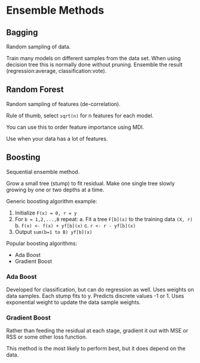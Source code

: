 # Ensemble Methods

## Bagging

Random sampling of data.

Train many models on different samples from the data set. When using decision
tree this is normally done without pruning. Ensemble the result
(regression:average, classification:vote).

## Random Forest

Random sampling of features (de-correlation).

Rule of thumb, select `sqrt(n)` for n features for each model.

You can use this to order feature importance using MDI.

Use when your data has a lot of features.

## Boosting

Sequential ensemble method.

Grow a small tree (stump) to fit residual. Make one single tree slowly growing
by one or two depths at a time.

Generic boosting algorithm example:

1. Initialize `F(x) = 0, r = y`
2. For `b = 1,2,...,B` repeat:
    a. Fit a tree `F[b](x)` to the training data `(X, r)`
    b. `f(x) <- f(x) + yf[b](x)`
    c. `r <- r - yf[b](x)`
3. Output `sum(b=1 to B) yf[b](x)`

Popular boosting algorithms:

- Ada Boost
- Gradient Boost

### Ada Boost

Developed for classification, but can do regression as well. Uses weights on
data samples. Each stump fits to y. Predicts discrete values -1 or 1. Uses
exponential weight to update the data sample weights.

### Gradient Boost

Rather than feeding the residual at each stage, gradient it out with MSE or RSS
or some other loss function.

This method is the most likely to perform best, but it does depend on the data.
